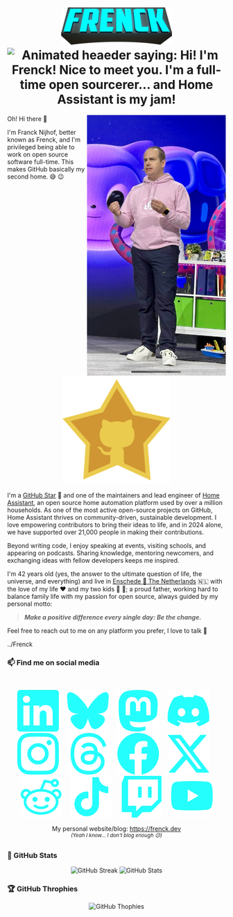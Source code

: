 <h1 align="center">
    <img src="images/frenck.png"><br />
    <img src="https://readme-typing-svg.demolab.com?font=Fira+Code&weight=600&pause=1000&color=24FEFD&center=true&vCenter=true&width=435&lines=Hi!+I'm+Frenck!+Nice+to+meet+you+%F0%9F%91%8B+;I'm+a+full-time+open+sourcerer...++%F0%9F%AA%84;and+Home+Assistant+is+my+jam!+%F0%9F%8F%A0" alt="Animated heaeder saying: Hi! I'm Frenck! Nice to meet you. I'm a full-time open sourcerer... and Home Assistant is my jam!" />
</h1>


<img src="images/github_universe_2024_keynote.jpg" align="right" height="600" alt="Franck Nijhof was day 2 keynote speaker for GitHub Universe 2024, this is an photo of me on stage." />

Oh! Hi there :wave:

I'm Franck Nijhof, better known as Frenck, and I'm privileged being able to work on open source software full-time. This makes GitHub basically my second home. :sweat_smile: :wink:

<p align="center">
    <img src="images/github-star.png" height="250" alt="Big star with the GitHub logo in it. Frenck is a GitHub Star." style="max-width: 100%;">
</p>

I'm a [GitHub Star](https://stars.github.com/profiles/frenck/) 🌟 and one of the maintainers and lead engineer of [Home Assistant](https://www.home-assistant.io), an open source home automation platform used by over a million households. As one of the most active open-source projects on GitHub, Home Assistant thrives on community-driven, sustainable development. I love empowering contributors to bring their ideas to life, and in 2024 alone, we have supported over 21,000 people in making their contributions.

Beyond writing code, I enjoy speaking at events, visiting schools, and appearing on podcasts. Sharing knowledge, mentoring newcomers, and exchanging ideas with fellow developers keeps me inspired. 

I'm 42 years old (yes, the answer to the ultimate question of life, the universe, and everything) and live in [Enschede :round_pushpin: The Netherlands](https://earth.google.com/web/c/ChA6DhIIL20vMHBzNHAYASgC) :netherlands: with the love of my life :heart: and my two kids :boy: :girl:; a proud father, working hard to balance family life with my passion for open source, always guided by my personal motto:

> _**Make a positive difference every single day: Be the change.**_

Feel free to reach out to me on any platform you prefer, I love to talk :handshake:

../Frenck

### 📫 Find me on social media

<br />
<p align="center">
    <a href="https://www.linkedin.com/in/frenck/"><img src="images/linkedin.svg"></a>
    &nbsp;&nbsp;&nbsp;
    <a href="https://bsky.app/profile/frenck.social"><img src="images/bluesky.svg"></a>
    &nbsp;&nbsp;&nbsp;
    <a href="https://fosstodon.org/@frenck"><img src="images/mastodon.svg"></a>
    &nbsp;&nbsp;&nbsp;
    <a href="https://discordapp.com/users/243794953032040448"><img src="images/discord.svg"></a>
    &nbsp;&nbsp;&nbsp;
    <a href="https://www.instagram.com/frenck/"><img src="images/instagram.svg"></a>
    &nbsp;&nbsp;&nbsp;
    <a href="https://www.threads.net/@frenck"><img src="images/threads.svg"></a>
    &nbsp;&nbsp;&nbsp;
    <a href="https://www.facebook.com/frenck.dev/"><img src="images/facebook.svg"></a>
    &nbsp;&nbsp;&nbsp;
    <a href="https://x.com/frenck"><img src="images/x.svg"></a>
    &nbsp;&nbsp;&nbsp;
    <a href="https://www.reddit.com/user/frenck_nl/"><img src="images/reddit.svg"></a>
    &nbsp;&nbsp;&nbsp;
    <a href="https://www.tiktok.com/@frenck.nl"><img src="images/tiktok.svg"></a>
    &nbsp;&nbsp;&nbsp;
    <a href="https://www.twitch.tv/frenck"><img src="images/twitch.svg"></a>
    &nbsp;&nbsp;&nbsp;
    <a href="https://youtube.com/@frenck"><img src="images/youtube.svg"></a>
</p>
<p align="center">
My personal website/blog: <a href="https://frenck.dev">https://frenck.dev</a><br>
<sup><i>(Yeah I know... I don't blog enough 😥)</i></sup>
</p>

### :star2: GitHub Stats

<p align="center">
    <img width="400" src="https://streak-stats.demolab.com?user=frenck&theme=holi-theme&ring=24FEFD&border=24FEFD&sideNums=24FEFD&currStreakNum=24FEFD&hide_border=true" alt="GitHub Streak" />
    <img width="400" src="https://github-readme-stats.vercel.app/api?username=frenck&theme=holi&show_icons=true&title_color=24FEFD&icon_color=24FEFD&hide_border=true" alt="GitHub Stats" />
</p>

### :trophy: GitHub Throphies

<p align="center">
    <img src="https://github-profile-trophy.vercel.app/?username=frenck&theme=darkhub&rank=S,SS,SSS,A,AA,AAA&no-bg=true" alt="GitHub Thophies" />
</p>
